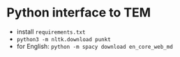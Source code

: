 # Python interface to TEM

- install `requirements.txt`
- `python3 -m nltk.download punkt`
- for English: `python -m spacy download en_core_web_md`
